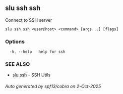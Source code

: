 ## slu ssh ssh

Connect to SSH server

```
slu ssh ssh <user@host> <command> [args...] [flags]
```

### Options

```
  -h, --help   help for ssh
```

### SEE ALSO

* [slu ssh](slu_ssh.md)	 - SSH Utils

###### Auto generated by spf13/cobra on 2-Oct-2025
